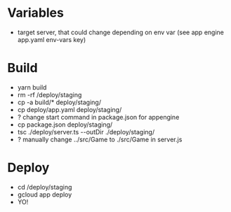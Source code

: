 # Variables

* target server, that could change depending on env var (see app engine app.yaml env-vars key)

# Build

* yarn build
* rm -rf /deploy/staging
* cp -a build/\* deploy/staging/
* cp deploy/app.yaml deploy/staging/
* ? change start command in package.json for appengine
* cp package.json deploy/staging/
* tsc ./deploy/server.ts --outDir ./deploy/staging/
* ? manually change ../src/Game to ./src/Game in server.js

# Deploy

* cd /deploy/staging
* gcloud app deploy
* YO!
